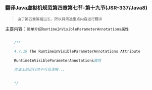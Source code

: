 ### 翻译Java虚拟机规范第四章第七节-第十九节(JSR-337/Java8)

> `由于第四章篇幅过长，所以将筛选重点内容进行翻译`

主要内容：`简单介绍RuntimeInVisibleParameterAnnotations属性`


```java

    /**

    4.7.19 The RuntimeInVisibleParameterAnnotations Attribute
    
    RuntimeInVisibleParameterAnnotations属性

    方法上的运行时不可见注解...
    

    */



```